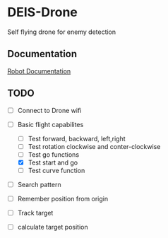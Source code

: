 # DEIS-Drone
Self flying drone for enemy detection

## Documentation 
[Robot Documentation](https://djitellopy.readthedocs.io/en/latest/tello/)
## TODO

- [ ] Connect to Drone wifi
- [ ] Basic flight capabilites
    - [ ] Test forward, backward, left,right
    - [ ] Test rotation clockwise and conter-clockwise
    - [ ] Test go functions
    - [x] Test start and go
    - [ ] Test curve function
- [ ] Search pattern
- [ ] Remember position from origin
- [ ] Track target
- [ ] calculate target position

